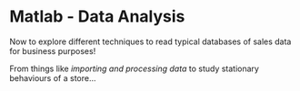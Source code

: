 # Matlab - Data Analysis
Now to explore different techniques to read typical databases of sales data for business purposes!

From things like *importing and processing data* to study stationary behaviours of a store...
